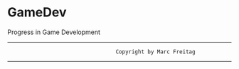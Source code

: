 # GameDev
Progress in Game Development

--------------------------------------------------------------------------------------------------
                                      Copyright by Marc Freitag
--------------------------------------------------------------------------------------------------
